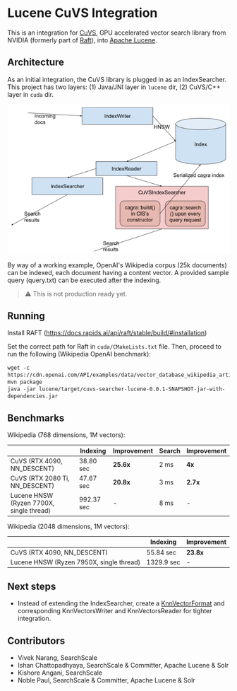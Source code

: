 # Lucene CuVS Integration

This is an integration for [CuVS](https://github.com/rapidsai/cuvs), GPU accelerated vector search library from NVIDIA (formerly part of [Raft](https://github.com/rapidsai/raft)), into [Apache Lucene](https://github.com/apache/lucene).

## Architecture

As an initial integration, the CuVS library is plugged in as an IndexSearcher. This project has two layers: (1) Java/JNI layer in `lucene` dir, (2) CuVS/C++ layer in `cuda` dir.

![Architecture](architecture.png "Lucene CuVS Architecture")

By way of a working example, OpenAI's Wikipedia corpus (25k documents) can be indexed, each document having a content vector. A provided sample query (query.txt) can be executed after the indexing.

> :warning: This is not production ready yet.

## Running

Install RAFT (https://docs.rapids.ai/api/raft/stable/build/#installation)

Set the correct path for Raft in `cuda/CMakeLists.txt` file. Then, proceed to run the following (Wikipedia OpenAI benchmark):

    wget -c https://cdn.openai.com/API/examples/data/vector_database_wikipedia_articles_embedded.zip
    mvn package
    java -jar lucene/target/cuvs-searcher-lucene-0.0.1-SNAPSHOT-jar-with-dependencies.jar

## Benchmarks

Wikipedia (768 dimensions, 1M vectors):

|                                | Indexing   | Improvement | Search | Improvement |
| ------------------------------ | ---------- | ----------- | ------ | ----------- |
| CuVS (RTX 4090, NN_DESCENT)    | 38.80 sec  |  **25.6x**  |  2 ms  |   **4x**    |
| CuVS (RTX 2080 Ti, NN_DESCENT) | 47.67 sec  |  **20.8x**  |  3 ms  |   **2.7x**  |
| Lucene HNSW (Ryzen 7700X, single thread)      | 992.37 sec |       -     |  8 ms  |      -      |

Wikipedia (2048 dimensions, 1M vectors):

|                                           | Indexing   | Improvement |
| ----------------------------------------- | ---------- | ----------- |
| CuVS (RTX 4090, NN_DESCENT)               | 55.84 sec  |  **23.8x**  |
| Lucene HNSW (Ryzen 7950X, single thread)  | 1329.9 sec |       -     |


## Next steps

* Instead of extending the IndexSearcher, create a [KnnVectorFormat](https://github.com/apache/lucene/blob/main/lucene/core/src/java/org/apache/lucene/codecs/KnnVectorsFormat.java) and corresponding KnnVectorsWriter and KnnVectorsReader for tighter integration.

## Contributors

* Vivek Narang, SearchScale
* Ishan Chattopadhyaya, SearchScale & Committer, Apache Lucene & Solr
* Kishore Angani, SearchScale
* Noble Paul, SearchScale & Committer, Apache Lucene & Solr
